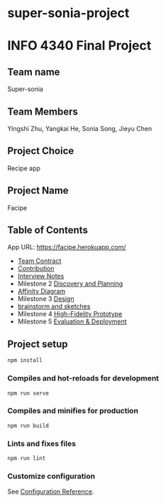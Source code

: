 # super-sonia-project

# INFO 4340 Final Project

## Team name

Super-sonia

## Team Members

Yingshi Zhu, Yangkai He, Sonia Song, Jieyu Chen

## Project Choice

Recipe app

## Project Name

Facipe

## Table of Contents
App URL: https://facipe.herokuapp.com/

- [Team Contract](documents/team-contract.md)
- [Contribution](documents/contribution.md)
- [Interview Notes](documents/interview-notes.md)
- Milestone 2 [Discovery and Planning](documents/discovery-and-planning.md)
- [Affinity Diagram](documents/affinity_diagram.jpg)
- Milestone 3 [Design](documents/design.md)
- [brainstorm and sketches](documents/brainstorm-and-sketches.md)
- Milestone 4 [High-Fidelity Prototype](documents/prototype-development.md)
- Milestone 5 [Evaluation & Deployment](documents/evaluation-and-deployment.md)

## Project setup

```
npm install
```

### Compiles and hot-reloads for development

```
npm run serve
```

### Compiles and minifies for production

```
npm run build
```

### Lints and fixes files

```
npm run lint
```

### Customize configuration

See [Configuration Reference](https://cli.vuejs.org/config/).
